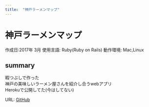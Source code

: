 ```yaml
---
title:  "神戸ラーメンマップ"
---
```


# 神戸ラーメンマップ
作成日:2017年 3月
使用言語:  Ruby(Ruby on Rails)
動作環境:  Mac,Linux

## summary  
暇つぶしで作った  
神戸の美味しいラーメン屋さんを紹介し合うwebアプリ  
Herokuで公開してた(今はしてない)

URL: [GitHub](https://github.com/723gt/KobeRamenMap/commits/master)